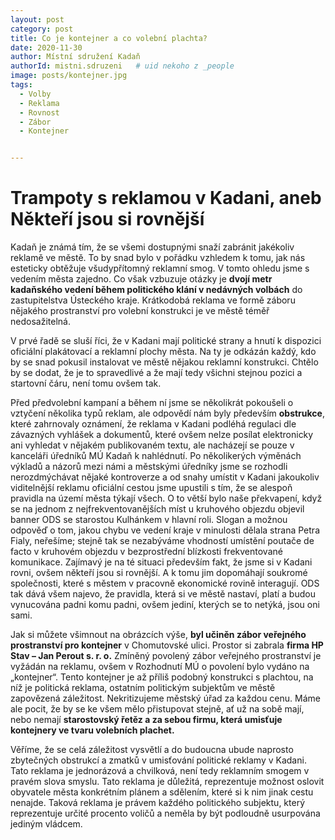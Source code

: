 ```yaml
---
layout: post
category: post
title: Co je kontejner a co volební plachta?
date: 2020-11-30
author: Místní sdružení Kadaň
authorId: mistni.sdruzeni   # uid nekoho z _people
image: posts/kontejner.jpg
tags:
  - Volby
  - Reklama
  - Rovnost
  - Zábor 
  - Kontejner


---
```


# Trampoty s reklamou v Kadani, aneb Někteří jsou si rovnější

Kadaň je známá tím, že se všemi dostupnými snaží zabránit jakékoliv reklamě ve městě. 
To by snad bylo v pořádku vzhledem k tomu, jak nás esteticky obtěžuje všudypřítomný reklamní smog. V tomto ohledu jsme s vedením města zajedno. 
Co však vzbuzuje otázky je **dvojí metr kadaňského vedení během politického klání v nedávných volbách** do zastupitelstva Ústeckého kraje. Krátkodobá reklama ve formě záboru nějakého prostranství pro volební konstrukci je ve městě téměř nedosažitelná.

V prvé řadě se sluší říci, že v Kadani mají politické strany a hnutí k dispozici oficiální plakátovací a reklamní plochy města. Na ty je odkázán každý, kdo by se snad pokusil instalovat ve městě nějakou reklamní konstrukci. Chtělo by se dodat, že je to spravedlivé a že mají tedy všichni stejnou pozici a startovní čáru, není tomu ovšem tak.

Před předvolební kampaní a během ní jsme se několikrát pokoušeli o vztyčení několika typů reklam, ale odpovědí nám byly především **obstrukce**, které zahrnovaly oznámení, že reklama v Kadani podléhá regulaci dle závazných vyhlášek a dokumentů, které ovšem nelze posílat elektronicky ani vyhledat v nějakém publikovaném textu, ale nacházejí se pouze v kanceláři úředníků MÚ Kadaň k nahlédnutí. 
Po několikerých výměnách výkladů a názorů mezi námi a městskými úředníky jsme se rozhodli nerozdmýchávat nějaké kontroverze a od snahy umístit v Kadani jakoukoliv viditelnější reklamu oficiální cestou jsme upustili s tím, že se alespoň pravidla na území města týkají všech.
O to větší bylo naše překvapení, když se na jednom z nejfrekventovanějších míst u kruhového objezdu objevil banner ODS se starostou Kulhánkem v hlavní roli.
Slogan a možnou odpověď o tom, jakou chybu ve vedení kraje v minulosti dělala strana Petra Fialy, neřešíme; stejně tak se nezabýváme vhodností umístění poutače de facto v kruhovém objezdu v bezprostřední blízkosti frekventované komunikace. 
Zajímavý je na té situaci především fakt, že jsme si v Kadani rovni, ovšem někteří jsou si rovnější.
A k tomu jim dopomáhají soukromé společnosti, které s městem v pracovně ekonomické rovině interagují. 
ODS tak dává všem najevo, že pravidla, která si ve městě nastaví, platí a budou vynucována padni komu padni, ovšem jediní, kterých se to netýká, jsou oni sami.

Jak si můžete všimnout na obrázcích výše, **byl učiněn zábor veřejného prostranství pro kontejner** v Chomutovské ulici. Prostor si zabrala **firma HP Stav – Jan Perout s. r. o.**
Zmíněný povolený zábor veřejného prostranství je vyžádán na reklamu, ovšem v Rozhodnutí MÚ o povolení bylo vydáno na „kontejner“. Tento kontejner je až příliš podobný konstrukci s plachtou, na níž je politická reklama, ostatním politickým subjektům ve městě zapovězená záležitost.
Nekritizujeme městský úřad za každou cenu. Máme ale pocit, že by se ke všem mělo přistupovat stejně, ať už na sobě mají, nebo nemají **starostovský řetěz a za sebou firmu, která umisťuje kontejnery ve tvaru volebních plachet.**

Věříme, že se celá záležitost vysvětlí a do budoucna ubude naprosto zbytečných obstrukcí a zmatků v umisťování politické reklamy v Kadani. 
Tato reklama je jednorázová a chvilková, není tedy reklamním smogem v pravém slova smyslu. 
Tato reklama je důležitá, reprezentuje možnost oslovit obyvatele města konkrétním plánem a sdělením, které si k nim jinak cestu nenajde. 
Taková reklama je právem každého politického subjektu, který reprezentuje určité procento voličů a neměla by být podloudně usurpována jediným vládcem.



